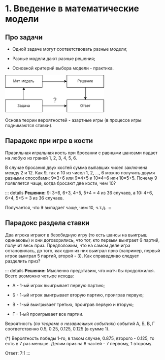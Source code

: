 # 1. Введение в математические модели

## Про задачи

-   Одной задаче могут соответствовать разные модели;

-   Разные модели дают разные решения;

-   Основной критерий выбора модели - практика.

![Математические модели](../images/матмоделизадачи.png)

Основа теории вероятностей - азартные игры (в процессе игры поднимаются
ставки).

## Парадокс при игре в кости

Правильная игральная кость при бросании с равными шансами падает на
любую из граней 1, 2, 3, 4, 5, 6.

В случае бросания двух костей сумма выпавших чисел заключена между 2 и 12. 
Как 9, так и 10 из чисел 1, 2, \..., 6 можно получить двумя разными
способами: 9=3+6 или 9=4+5 и 10=4+6 или 10=5+5. Почему 9 появляется
чаще, когда бросают две кости, чем 10?

::: details **Решение:**
9: 3+6, 6+3, 4+5, 5+4 = 4 из 36 случаев, а 10: 4+6, 6+4,
5+5 = 3 из 36 случаев.

Получается, что 9 выпадает чаще, чем 10, ч.т.д.
:::

## Парадокс раздела ставки

Два игрока играют в безобидную игру (то есть шансы на выигрыш одинаковы)
и они договорились, что тот, кто первым выиграет 6 партий, получит весь
приз. Предположим, что на самом деле игра остановилась, до того, как
один из них выиграл приз (например, первый игрок выиграл 5 партий,
второй - 3). Как справедливо следует разделить приз?

::: details **Решение:**
 Мысленно представим, что матч бы продолжился. Всего
возможно четыре исхода:

-   А - 1-ый игрок выигрывает первую партию;

-   Б - 1-ый игрок выигрывает вторую партию, проиграв первую;

-   В - 1-ый выигрывает третью, проиграв первую и вторую;

-   Г - 1-ый проигрывает все партии.

Вероятность (*по теореме о независимых событиях*) событий А, Б, В, Г
соответственно 0.5, 0.25, 0.125, 0.125 (в сумме 1).

(\*) Вероятность победы 1-го, в таком случае, 0.875, второго - 0.125, то
есть в 7 раз меньше. Делим приз на 8 частей - 7 первому, 1 второму.

Ответ: 7:1
:::